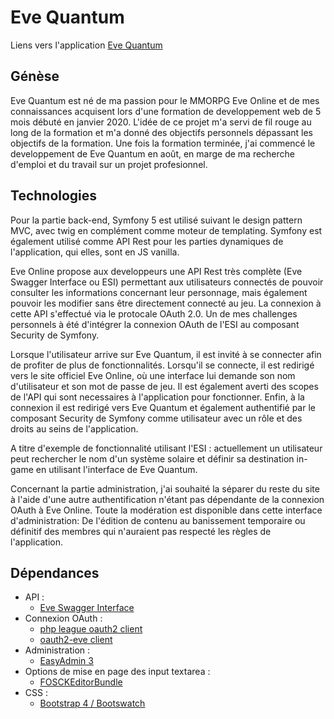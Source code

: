 # Eve Quantum

Liens vers l'application [Eve Quantum](https://eve-quantum.fr)

## Génèse

Eve Quantum est né de ma passion pour le MMORPG Eve Online et de mes connaissances acquisent lors d'une formation de developpement web de 5 mois débuté en janvier 2020.
L'idée de ce projet m'a servi de fil rouge au long de la formation et m'a donné des objectifs personnels dépassant les objectifs de la formation.
Une fois la formation terminée, j'ai commencé le developpement de Eve Quantum en août, en marge de ma recherche d'emploi et du travail sur un projet profesionnel.

## Technologies

Pour la partie back-end, Symfony 5 est utilisé suivant le design pattern MVC, avec twig en complément comme moteur de templating.
Symfony est également utilisé comme API Rest pour les parties dynamiques de l'application, qui elles, sont en JS vanilla.

Eve Online propose aux developpeurs une API Rest très complète (Eve Swagger Interface ou ESI) permettant aux utilisateurs connectés de pouvoir consulter les informations concernant leur personnage, mais également pouvoir les modifier sans être directement connecté au jeu.
La connexion à cette API s'effectué via le protocale OAuth 2.0.
Un de mes challenges personnels à été d'intégrer la connexion OAuth de l'ESI au composant Security de Symfony.

Lorsque l'utilisateur arrive sur Eve Quantum, il est invité à se connecter afin de profiter de plus de fonctionnalités.
Lorsqu'il se connecte, il est redirigé vers le site officiel Eve Online, où une interface lui demande son nom d'utilisateur et son mot de passe de jeu. Il est également averti des scopes de l'API qui sont necessaires à l'application pour fonctionner.
Enfin, à la connexion il est redirigé vers Eve Quantum et également authentifié par le composant Security de Symfony comme utilisateur avec un rôle et des droits au seins de l'application.

A titre d'exemple de fonctionnalité utilisant l'ESI : actuellement un utilisateur peut rechercher le nom d'un système solaire et définir sa destination in-game en utilisant l'interface de Eve Quantum.

Concernant la partie administration, j'ai souhaité la séparer du reste du site à l'aide d'une autre authentification n'étant pas dépendante de la connexion OAuth à Eve Online.
Toute la modération est disponible dans cette interface d'administration:
De l'édition de contenu au banissement temporaire ou définitif des membres qui n'auraient pas respecté les règles de l'application.

## Dépendances

* API :
  * [Eve Swagger Interface](https://esi.evetech.net/ui/)
* Connexion OAuth :
  * [php league oauth2 client](https://oauth2-client.thephpleague.com/)
  * [oauth2-eve client](https://github.com/killmails/oauth2-eve)
* Administration :
  * [EasyAdmin 3](https://symfony.com/doc/current/bundles/EasyAdminBundle/index.html)
* Options de mise en page des input textarea :
  * [FOSCKEditorBundle](https://symfony.com/doc/current/bundles/FOSCKEditorBundle/index.html)
* CSS :
  * [Bootstrap 4 / Bootswatch](https://bootswatch.com/slate/)
